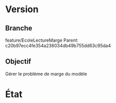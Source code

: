 Version
=======

Branche
-------
feature/EcoleLectureMarge
Parent: c20b97ecc4fe354a236034db49b755dd63c95da4


Objectif
--------
Gérer le problème de marge du modèle

État
====


